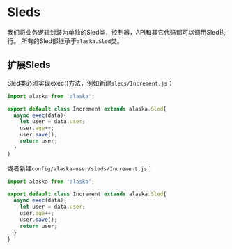 # Sleds

我们将业务逻辑封装为单独的Sled类，控制器，API和其它代码都可以调用Sled执行。
所有的Sled都继承于`alaska.Sled`类。

## 扩展Sleds

Sled类必须实现exec()方法，例如新建`sleds/Increment.js`：
```js
import alaska from 'alaska';

export default class Increment extends alaska.Sled{
  async exec(data){
    let user = data.user;
    user.age++;
    user.save();
    return user;
  }
}
```
或者新建`config/alaska-user/sleds/Increment.js`：
```js
import alaska from 'alaska';

export default class Increment extends alaska.Sled{
  async exec(data){
    let user = data.user;
    user.age++;
    user.save();
    return user;
  }
}
```
